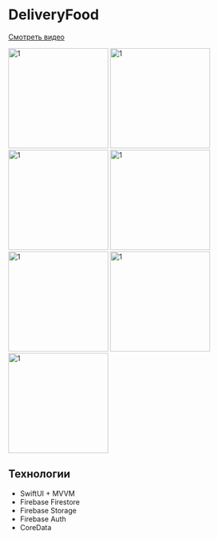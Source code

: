 # DeliveryFood
[Смотреть видео](https://www.youtube.com/watch?v=rYJ0shnUejc)

<img width="200" alt="1" src="https://github.com/BrinkyPinky/DeliveryFood/assets/64093193/0d091b80-7aa7-44d1-9ac1-b608212a31e3">
<img width="200" alt="1" src="https://github.com/BrinkyPinky/DeliveryFood/assets/64093193/604f13bf-0a04-4f37-a9d7-9b8aed10702c">
<img width="200" alt="1" src="https://github.com/BrinkyPinky/DeliveryFood/assets/64093193/841e8964-a4f0-44af-bc05-a19fe5e097f7">
<img width="200" alt="1" src="https://github.com/BrinkyPinky/DeliveryFood/assets/64093193/8bedba3b-f01e-44c9-a12a-6a3614487a60">
<img width="200" alt="1" src="https://github.com/BrinkyPinky/DeliveryFood/assets/64093193/1483a74f-3e9a-4d4d-bdd4-45c25338fb9d">
<img width="200" alt="1" src="https://github.com/BrinkyPinky/DeliveryFood/assets/64093193/b081c0ab-21f0-47f8-9486-babb5f233e5f">
<img width="200" alt="1" src="https://github.com/BrinkyPinky/DeliveryFood/assets/64093193/2d24cf26-df8d-457b-98f1-d2ce9deda0ac">


Технологии
---
+ SwiftUI + MVVM
+ Firebase Firestore
+ Firebase Storage
+ Firebase Auth
+ CoreData
